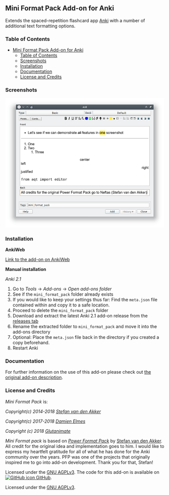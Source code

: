## Mini Format Pack Add-on for Anki

Extends the spaced-repetition flashcard app [Anki](https://apps.ankiweb.net/) with a number of additional text formatting options.

### Table of Contents

<!-- MarkdownTOC -->

- [Mini Format Pack Add-on for Anki](#mini-format-pack-add-on-for-anki)
    - [Table of Contents](#table-of-contents)
    - [Screenshots](#screenshots)
    - [Installation](#installation)
    - [Documentation](#documentation)
    - [License and Credits](#license-and-credits)

<!-- /MarkdownTOC -->

### Screenshots

![](screenshots/main.png)

### Installation

**AnkiWeb**

[Link to the add-on on AnkiWeb](https://ankiweb.net/shared/info/295889520)

**Manual installation**

*Anki 2.1*

1. Go to *Tools* → *Add-ons* → *Open add-ons folder*
2. See if the `mini_format_pack` folder already exists
3. If you would like to keep your settings thus far: Find the `meta.json` file contained within and copy it to a safe location.
4. Proceed to delete the `mini_format_pack` folder
5. Download and extract the latest Anki 2.1 add-on release from the [releases tab](https://github.com/Glutanimate/mini-format-pack/releases)
6. Rename the extracted folder to `mini_format_pack` and move it into the add-ons directory
7. Optional: Place the `meta.json` file back in the directory if you created a copy beforehand.
8. Restart Anki

### Documentation

For further information on the use of this add-on please check out [the original add-on description](docs/description.md).

### License and Credits

*Mini Format Pack* is:

*Copyright(c) 2014-2018 [Stefan van den Akker](https://relentlesscoding.com/)*

*Copyright(c) 2017-2018 [Damien Elmes](http://ichi2.net/contact.html)*

*Copyright (c) 2018 [Glutanimate](https://glutanimate.com/)*

*Mini Format pack* is based on [*Power Format Pack*](https://github.com/Neftas/supplementary-buttons-anki) by [Stefan van den Akker](https://github.com/Neftas). All credit for the original idea and implementation goes to him. I would like to express my heartfelt gratitude for all of what he has done for the Anki community over the years. PFP was one of the projects that originally inspired me to go into add-on development. Thank you for that, Stefan!

Licensed under the [GNU AGPLv3](https://www.gnu.org/licenses/agpl.html). The code for this add-on is available on [![GitHub icon](https://glutanimate.com/logos/github.svg) GitHub](https://github.com/glutanimate/mini-format-pack).


Licensed under the [GNU AGPLv3](https://www.gnu.org/licenses/agpl.html).